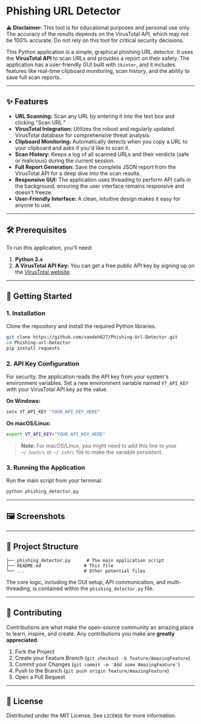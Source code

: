 # Phishing URL Detector

⚠️ **Disclaimer:** This tool is for educational purposes and personal use only. The accuracy of the results depends on the VirusTotal API, which may not be 100% accurate. Do not rely on this tool for critical security decisions.

This Python application is a simple, graphical phishing URL detector. It uses the **VirusTotal API** to scan URLs and provides a report on their safety. The application has a user-friendly GUI built with `tkinter`, and it includes features like real-time clipboard monitoring, scan history, and the ability to save full scan reports.

-----

## ✨ Features

  * **URL Scanning:** Scan any URL by entering it into the text box and clicking "Scan URL."
  * **VirusTotal Integration:** Utilizes the robust and regularly updated VirusTotal database for comprehensive threat analysis.
  * **Clipboard Monitoring:** Automatically detects when you copy a URL to your clipboard and asks if you'd like to scan it.
  * **Scan History:** Keeps a log of all scanned URLs and their verdicts (safe or malicious) during the current session.
  * **Full Report Generation:** Save the complete JSON report from the VirusTotal API for a deep dive into the scan results.
  * **Responsive GUI:** The application uses threading to perform API calls in the background, ensuring the user interface remains responsive and doesn't freeze.
  * **User-Friendly Interface:** A clean, intuitive design makes it easy for anyone to use.

-----

## 🛠️ Prerequisites

To run this application, you'll need:

1.  **Python 3.x**
2.  **A VirusTotal API Key:** You can get a free public API key by signing up on the [VirusTotal website](https://www.virustotal.com/gui/my-apikey).

-----

## 🚀 Getting Started

### 1\. Installation

Clone the repository and install the required Python libraries.

```bash
git clone https://github.com/vandeh827/Phishing-Url-Detector.git
cd Phishing-url-Detector
pip install requests
```

### 2\. API Key Configuration

For security, the application reads the API key from your system's environment variables. Set a new environment variable named `VT_API_KEY` with your VirusTotal API key as the value.

**On Windows:**

```bash
setx VT_API_KEY "YOUR_API_KEY_HERE"
```

**On macOS/Linux:**

```bash
export VT_API_KEY="YOUR_API_KEY_HERE"
```

> **Note:** For macOS/Linux, you might need to add this line to your `~/.bashrc` or `~/.zshrc` file to make the variable persistent.

### 3\. Running the Application

Run the main script from your terminal.

```bash
python phishing_detector.py
```

-----

## 🖼️ Screenshots

-----

## 📂 Project Structure

```
├── phishing_detector.py      # The main application script
├── README.md                # This file
└── ...                      # Other potential files
```

The core logic, including the GUI setup, API communication, and multi-threading, is contained within the `phishing_detector.py` file.

-----

## 🤝 Contributing

Contributions are what make the open-source community an amazing place to learn, inspire, and create. Any contributions you make are **greatly appreciated**.

1.  Fork the Project
2.  Create your Feature Branch (`git checkout -b feature/AmazingFeature`)
3.  Commit your Changes (`git commit -m 'Add some AmazingFeature'`)
4.  Push to the Branch (`git push origin feature/AmazingFeature`)
5.  Open a Pull Request

-----

## 📄 License

Distributed under the MIT License. See `LICENSE` for more information.
